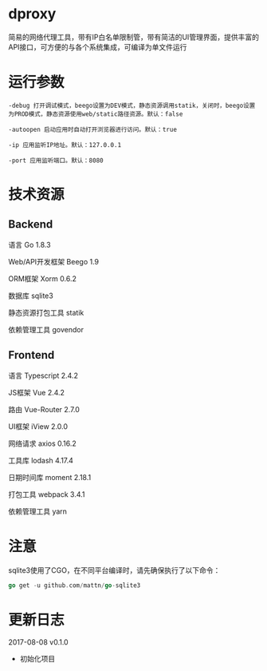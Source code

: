 # dproxy

简易的网络代理工具，带有IP白名单限制管，带有简洁的UI管理界面，提供丰富的API接口，可方便的与各个系统集成，可编译为单文件运行

# 运行参数

```
-debug 打开调试模式，beego设置为DEV模式，静态资源调用statik，关闭时，beego设置为PROD模式，静态资源使用web/static路径资源。默认：false

-autoopen 启动应用时自动打开浏览器进行访问。默认：true

-ip 应用监听IP地址。默认：127.0.0.1

-port 应用监听端口。默认：8080
```

# 技术资源

## Backend

语言 Go 1.8.3

Web/API开发框架 Beego 1.9

ORM框架 Xorm 0.6.2

数据库 sqlite3

静态资源打包工具 statik

依赖管理工具 govendor

## Frontend

语言 Typescript 2.4.2

JS框架 Vue 2.4.2

路由 Vue-Router 2.7.0

UI框架 iView 2.0.0

网络请求 axios 0.16.2

工具库 lodash 4.17.4

日期时间库 moment 2.18.1

打包工具 webpack 3.4.1

依赖管理工具 yarn

# 注意

sqlite3使用了CGO，在不同平台编译时，请先确保执行了以下命令：

```go
go get -u github.com/mattn/go-sqlite3
```

# 更新日志

2017-08-08 v0.1.0

* 初始化项目
